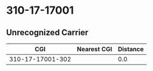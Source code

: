 # 310-17-17001
## Unrecognized Carrier


| CGI | Nearest CGI | Distance |
|-----|-------------|----------|
| 310-17-17001-302 |  | 0.0 |
